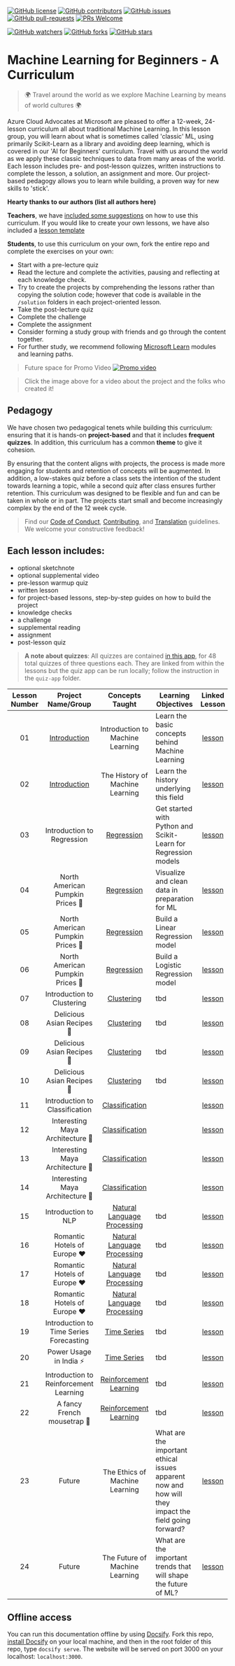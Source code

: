 [![GitHub license](https://img.shields.io/github/license/microsoft/ML-For-Beginners.svg)](https://github.com/microsoft/ML-For-Beginners/blob/master/LICENSE)
[![GitHub contributors](https://img.shields.io/github/contributors/microsoft/ML-For-Beginners.svg)](https://GitHub.com/microsoft/ML-For-Beginners/graphs/contributors/)
[![GitHub issues](https://img.shields.io/github/issues/microsoft/ML-For-Beginners.svg)](https://GitHub.com/microsoft/ML-For-Beginners/issues/)
[![GitHub pull-requests](https://img.shields.io/github/issues-pr/microsoft/ML-For-Beginners.svg)](https://GitHub.com/microsoft/ML-For-Beginners/pull/)
[![PRs Welcome](https://img.shields.io/badge/PRs-welcome-brightgreen.svg?style=flat-square)](http://makeapullrequest.com)

[![GitHub watchers](https://img.shields.io/github/watchers/microsoft/ML-For-Beginners.svg?style=social&label=Watch&maxAge=2592000)](https://GitHub.com/microsoft/ML-For-Beginners/watchers/)
[![GitHub forks](https://img.shields.io/github/forks/microsoft/ML-For-Beginners.svg?style=social&label=Fork&maxAge=2592000)](https://GitHub.com/microsoft/ML-For-Beginners/network/)
[![GitHub stars](https://img.shields.io/github/stars/microsoft/ML-For-Beginners.svg?style=social&label=Star&maxAge=2592000)](https://GitHub.com/microsoft/ML-For-Beginners/stargazers/)

# Machine Learning for Beginners - A Curriculum

> 🌍 Travel around the world as we explore Machine Learning by means of world cultures 🌍

Azure Cloud Advocates at Microsoft are pleased to offer a 12-week, 24-lesson curriculum all about traditional Machine Learning. In this lesson group, you will learn about what is sometimes called 'classic' ML, using primarily Scikit-Learn as a library and avoiding deep learning, which is covered in our 'AI for Beginners' curriculum. Travel with us around the world as we apply these classic techniques to data from many areas of the world. Each lesson includes pre- and post-lesson quizzes, written instructions to complete the lesson, a solution, an assignment and more. Our project-based pedagogy allows you to learn while building, a proven way for new skills to 'stick'.

**Hearty thanks to our authors (list all authors here)**


**Teachers**, we have [included some suggestions](for-teachers.md) on how to use this curriculum. If you would like to create your own lessons, we have also included a [lesson template](lesson-template/README.md)

**Students**, to use this curriculum on your own, fork the entire repo and complete the exercises on your own:

- Start with a pre-lecture quiz
- Read the lecture and complete the activities, pausing and reflecting at each knowledge check. 
- Try to create the projects by comprehending the lessons rather than copying the solution code; however that code is available in the `/solution` folders in each project-oriented lesson. 
- Take the post-lecture quiz
- Complete the challenge
- Complete the assignment
- Consider forming a study group with friends and go through the content together. 
- For further study, we recommend following [Microsoft Learn](https://docs.microsoft.com?WT.mc_id=academic-15963-cxa) modules and learning paths.

> Future space for Promo Video
[![Promo video](screenshot.png)](https://youtube.com/watch?v=R1wrdtmBSII "Promo video")

> Click the image above for a video about the project and the folks who created it!

## Pedagogy

We have chosen two pedagogical tenets while building this curriculum: ensuring that it is hands-on **project-based** and that it includes **frequent quizzes**. In addition, this curriculum has a common **theme** to give it cohesion.

By ensuring that the content aligns with projects, the process is made more engaging for students and retention of concepts will be augmented. In addition, a low-stakes quiz before a class sets the intention of the student towards learning a topic, while a second quiz after class ensures further retention. This curriculum was designed to be flexible and fun and can be taken in whole or in part. The projects start small and become increasingly complex by the end of the 12 week cycle.

> Find our [Code of Conduct](CODE_OF_CONDUCT.md), [Contributing](CONTRIBUTING.md), and [Translation](TRANSLATIONS.md) guidelines. We welcome your constructive feedback!
>
## Each lesson includes:

- optional sketchnote
- optional supplemental video
- pre-lesson warmup quiz
- written lesson
- for project-based lessons, step-by-step guides on how to build the project
- knowledge checks
- a challenge
- supplemental reading
- assignment
- post-lesson quiz

> **A note about quizzes**: All quizzes are contained [in this app](https://jolly-sea-0a877260f.azurestaticapps.net), for 48 total quizzes of three questions each. They are linked from within the lessons but the quiz app can be run locally; follow the instruction in the `quiz-app` folder.


| Lesson Number |            Project Name/Group            |           Concepts Taught            | Learning Objectives                                                                                  |                   Linked Lesson                    |  Author   |
| :-----------: | :--------------------------------------: | :----------------------------------: | ---------------------------------------------------------------------------------------------------- | :------------------------------------------------: | :-------: |
|      01       | [Introduction](1-Introduction/README.md) |   Introduction to Machine Learning   | Learn the basic concepts behind Machine Learning                                                     |  [lesson](1-Introduction/1-intro-to-ML/README.md)  |    Amy    |
|      02       | [Introduction](1-Introduction/README.md) |   The History of Machine Learning    | Learn the history underlying this field                                                              | [lesson](1-Introduction/2-history-of-ML/README.md) |    Amy    |
|      03       |     Introduction to Regression     | [Regression](2-Regression/README.md) | Get started with Python and Scikit-Learn for Regression models                                       |      [lesson](2-Regression/1-Tools/README.md)      |    Jen    |
|      04       |     North American Pumpkin Prices 🎃      | [Regression](2-Regression/README.md) | Visualize and clean data in preparation for ML                                                       |      [lesson](2-Regression/2-Data/README.md)       |    Jen    |
|      05       |     North American Pumpkin Prices 🎃      | [Regression](2-Regression/README.md) | Build a Linear Regression model                                                                      |     [lesson](2-Regression/3-Linear/README.md)      |    Jen    |
|      06       |     North American Pumpkin Prices 🎃      | [Regression](2-Regression/README.md) | Build a Logistic Regression model                                                                    |    [lesson](2-Regression/4-Logistic/README.md)     |    Jen    |
|      07       |        Introduction to Clustering         |            [Clustering]()            | tbd                                                                                                  |                     [lesson]()                     |    Cassie       |
|      08       |        Delicious Asian Recipes 🍜         |            [Clustering]()            | tbd                                                                                                  |                     [lesson]()                     |   Cassie        |
|      09       |        Delicious Asian Recipes 🍜         |            [Clustering]()            | tbd                                                                                                  |                     [lesson]()                     |   Cassie        |
|      10       |        Delicious Asian Recipes 🍜         |            [Clustering]()            | tbd                                                                                                  |                     [lesson]()                     |     Cassie      |
|      11       |     Introduction to Classification      |          [Classification]()          |                                                                                                   |                     [lesson]()                     |    Paige       |
|      12       |     Interesting Maya Architecture 🦜      |          [Classification]()          |                                                                                                   |                     [lesson]()                     |    Paige       |
|      13       |     Interesting Maya Architecture 🦜      |          [Classification]()          |                                                                                                   |                     [lesson]()                     |    Paige       |
|      14       |     Interesting Maya Architecture 🦜      |          [Classification]()          |                                                                                                   |                     [lesson]()                     |    Paige       |
|      15       |       Introduction to NLP        |   [Natural Language Processing]()    | tbd                                                                                                  |                     [lesson]()                     |  Stephen  |
|      16       |       Romantic Hotels of Europe ♥️        |   [Natural Language Processing]()    | tbd                                                                                                   |                     [lesson]()                     |  Stephen  |
|      17       |       Romantic Hotels of Europe ♥️        |   [Natural Language Processing]()    | tbd                                                                                                  |                     [lesson]()                     |  Stephen  |
|      18       |       Romantic Hotels of Europe ♥️        |   [Natural Language Processing]()    | tbd                                                                                                  |                     [lesson]()                     |  Stephen  |
|      19       |          Introduction to Time Series Forecasting          |           [Time Series]()            | tbd                                                                                                  |                     [lesson]()                     | Francesca |
|      20       |          Power Usage in India ⚡️          |           [Time Series]()            | tbd                                                                                                  |                     [lesson]()                     | Francesca |
|      21       |        Introduction to Reinforcement Learning        |      [Reinforcement Learning]()      | tbd                                                                                                  |                     [lesson]()                     |   Dmitry        |
|      22       |        A fancy French mousetrap 🍫        |      [Reinforcement Learning]()      | tbd                                                                                                  |                     [lesson]()                     |   Dmitry        |
|      23       |                  Future                  |    The Ethics of Machine Learning    | What are the important ethical issues apparent now and how will they impact the field going forward? |        [lesson](8-Future/Ethics/README.md)         |  Tomomi   |
|      24       |                  Future                  |    The Future of Machine Learning    | What are the important trends that will shape the future of ML?                                      |     [lesson](8-Future/Future-Trends/README.md)     |    All       |
## Offline access

You can run this documentation offline by using [Docsify](https://docsify.js.org/#/). Fork this repo, [install Docsify](https://docsify.js.org/#/quickstart) on your local machine, and then in the root folder of this repo, type `docsify serve`. The website will be served on port 3000 on your localhost: `localhost:3000`.


